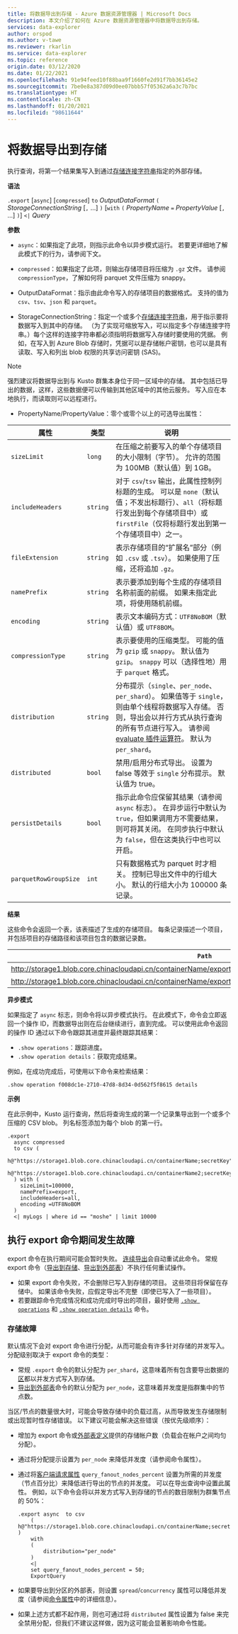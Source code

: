 ```yaml
---
title: 将数据导出到存储 - Azure 数据资源管理器 | Microsoft Docs
description: 本文介绍了如何在 Azure 数据资源管理器中将数据导出到存储。
services: data-explorer
author: orspod
ms.author: v-tawe
ms.reviewer: rkarlin
ms.service: data-explorer
ms.topic: reference
origin.date: 03/12/2020
ms.date: 01/22/2021
ms.openlocfilehash: 91e94feed10f88baa9f1660fe2d91f7bb36145e2
ms.sourcegitcommit: 7be0e8a387d09d0ee07bbb57f05362a6a3c7b7bc
ms.translationtype: HT
ms.contentlocale: zh-CN
ms.lasthandoff: 01/20/2021
ms.locfileid: "98611644"
---
```

# <a name="export-data-to-storage"></a>将数据导出到存储

执行查询，将第一个结果集写入到通过[存储连接字符串](../../api/connection-strings/storage.md)指定的外部存储。

**语法**

`.export` [`async`] [`compressed`] `to` *OutputDataFormat*
`(` *StorageConnectionString* [`,` ...] `)` [`with` `(` *PropertyName* `=` *PropertyValue* [`,` ...] `)`] `<|` *Query*

**参数**

* `async`：如果指定了此项，则指示此命令以异步模式运行。
  若要更详细地了解此模式下的行为，请参阅下文。

* `compressed`：如果指定了此项，则输出存储项目将压缩为 `.gz` 文件。 请参阅 `compressionType`，了解如何将 parquet 文件压缩为 snappy。 

* OutputDataFormat：指示由此命令写入的存储项目的数据格式。 支持的值为 `csv`、`tsv`、`json` 和 `parquet`。

* StorageConnectionString：指定一个或多个[存储连接字符串](../../api/connection-strings/storage.md)，用于指示要将数据写入到其中的存储。 （为了实现可缩放写入，可以指定多个存储连接字符串。）每个这样的连接字符串都必须指明将数据写入存储时要使用的凭据。
  例如，在写入到 Azure Blob 存储时，凭据可以是存储帐户密钥，也可以是具有读取、写入和列出 blob 权限的共享访问密钥 (SAS)。

> [!NOTE]
> 强烈建议将数据导出到与 Kusto 群集本身位于同一区域中的存储。 其中包括已导出的数据，这样，这些数据便可以传输到其他区域中的其他云服务。 写入应在本地执行，而读取则可以远程进行。

* PropertyName/PropertyValue：零个或零个以上的可选导出属性：

|属性        |类型    |说明                                                                                                                |
|----------------|--------|---------------------------------------------------------------------------------------------------------------------------|
|`sizeLimit`     |`long`  |在压缩之前要写入的单个存储项目的大小限制（字节）。 允许的范围为 100MB（默认值）到 1GB。|
|`includeHeaders`|`string`|对于 `csv`/`tsv` 输出，此属性控制列标题的生成。 可以是 `none`（默认值；不发出标题行）、`all`（将标题行发出到每个存储项目中）或 `firstFile`（仅将标题行发出到第一个存储项目中）之一。|
|`fileExtension` |`string`|表示存储项目的“扩展名”部分（例如 `.csv` 或 `.tsv`）。 如果使用了压缩，还将追加 `.gz`。|
|`namePrefix`    |`string`|表示要添加到每个生成的存储项目名称前面的前缀。 如果未指定此项，将使用随机前缀。       |
|`encoding`      |`string`|表示文本编码方式：`UTF8NoBOM`（默认值）或 `UTF8BOM`。 |
|`compressionType`|`string`|表示要使用的压缩类型。 可能的值为 `gzip` 或 `snappy`。 默认值为 `gzip`。 `snappy` 可以（选择性地）用于 `parquet` 格式。 |
|`distribution`   |`string`  |分布提示（`single`、`per_node`、`per_shard`）。 如果值等于 `single`，则由单个线程将数据写入存储。 否则，导出会以并行方式从执行查询的所有节点进行写入。 请参阅 [evaluate 插件运算符](../../query/evaluateoperator.md)。 默认为 `per_shard`。
|`distributed`   |`bool`  |禁用/启用分布式导出。 设置为 false 等效于 `single` 分布提示。 默认值为 true。
|`persistDetails`|`bool`  |指示此命令应保留其结果（请参阅 `async` 标志）。 在异步运行中默认为 `true`，但如果调用方不需要结果，则可将其关闭。 在同步执行中默认为 `false`，但在这类执行中也可以开启。 |
|`parquetRowGroupSize`|`int`  |只有数据格式为 parquet 时才相关。 控制已导出文件中的行组大小。 默认的行组大小为 100000 条记录。|

**结果**

这些命令会返回一个表，该表描述了生成的存储项目。
每条记录描述一个项目，并包括项目的存储路径和该项目包含的数据记录数。

|`Path`|NumRecords|
|---|---|
|http://storage1.blob.core.chinacloudapi.cn/containerName/export_1_d08afcae2f044c1092b279412dcb571b.csv|10 个|
|http://storage1.blob.core.chinacloudapi.cn/containerName/export_2_454c0f1359e24795b6529da8a0101330.csv|15|

**异步模式**

如果指定了 `async` 标志，则命令将以异步模式执行。
在此模式下，命令会立即返回一个操作 ID，而数据导出则在后台继续进行，直到完成。 可以使用此命令返回的操作 ID 通过以下命令跟踪其进度并最终跟踪其结果：

* `.show operations`[](../operations.md#show-operations)：跟踪进度。
* `.show operation details`[](../operations.md#show-operation-details)：获取完成结果。

例如，在成功完成后，可使用以下命令来检索结果：

```kusto
.show operation f008dc1e-2710-47d8-8d34-0d562f5f8615 details
```

**示例** 

在此示例中，Kusto 运行查询，然后将查询生成的第一个记录集导出到一个或多个压缩的 CSV blob。
列名标签添加为每个 blob 的第一行。

```kusto 
.export
  async compressed
  to csv (
    h@"https://storage1.blob.core.chinacloudapi.cn/containerName;secretKey",
    h@"https://storage1.blob.core.chinacloudapi.cn/containerName2;secretKey"
  ) with (
    sizeLimit=100000,
    namePrefix=export,
    includeHeaders=all,
    encoding =UTF8NoBOM
  )
  <| myLogs | where id == "moshe" | limit 10000
```

## <a name="failures-during-export-commands"></a>执行 export 命令期间发生故障

export 命令在执行期间可能会暂时失败。 [连续导出](continuous-data-export.md)会自动重试此命令。 常规 export 命令（[导出到存储](export-data-to-storage.md)、[导出到外部表](export-data-to-an-external-table.md)）不执行任何重试操作。

*  如果 export 命令失败，不会删除已写入到存储的项目。 这些项目将保留在存储中。 如果该命令失败，应假定导出不完整（即使已写入了一些项目）。 
* 若要跟踪命令完成情况和成功完成时导出的项目，最好使用 [`.show operations`](../operations.md#show-operations) 和 [`.show operation details`](../operations.md#show-operation-details) 命令。

### <a name="storage-failures"></a>存储故障

默认情况下会对 export 命令进行分配，从而可能会有许多针对存储的并发写入。 分配级别取决于 export 命令的类型：
* 常规 `.export` 命令的默认分配为 `per_shard`，这意味着所有包含要导出数据的[区](../extents-overview.md)都以并发方式写入到存储。 
* [导出到外部表](export-data-to-an-external-table.md)命令的默认分配为 `per_node`，这意味着并发度是指群集中的节点数。

当区/节点的数量很大时，可能会导致存储中的负载过高，从而导致发生存储限制或出现暂时性存储错误。 以下建议可能会解决这些错误（按优先级顺序）：

* 增加为 export 命令或[外部表定义](../external-tables-azurestorage-azuredatalake.md)提供的存储帐户数（负载会在帐户之间均匀分配）。
* 通过将分配提示设置为 `per_node` 来降低并发度（请参阅命令属性）。
* 通过将[客户端请求属性](../../api/netfx/request-properties.md) `query_fanout_nodes_percent` 设置为所需的并发度（节点百分比）来降低进行导出的节点的并发度。 可以在导出查询中设置此属性。 例如，以下命令会将以并发方式写入到存储的节点的数目限制为群集节点的 50%：

    ```kusto
    .export async  to csv
        ( h@"https://storage1.blob.core.chinacloudapi.cn/containerName;secretKey" ) 
        with
        (
            distribution="per_node"
        ) 
        <| 
        set query_fanout_nodes_percent = 50;
        ExportQuery
    ```

* 如果要导出到分区的外部表，则设置 `spread`/`concurrency` 属性可以降低并发度（请参阅[命令属性](export-data-to-an-external-table.md#syntax)中的详细信息）。
* 如果上述方式都不起作用，则也可通过将 `distributed` 属性设置为 false 来完全禁用分配，但我们不建议这样做，因为这可能会显著影响命令性能。
